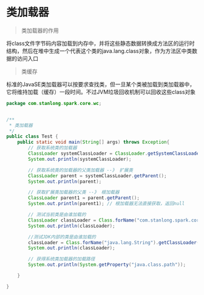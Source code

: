 # 类加载器

> 类加载器的作用

将class文件字节码内容加载到内存中，并将这些静态数据转换成方法区的运行时结构，然后在堆中生成一个代表这个类的java.lang.class对象，作为方法区中类数据的访问入口

> 类缓存

标准的JavaSE类加载器可以按要求查找类，但一旦某个类被加载到类加载器中，它将维持加载（缓存）一段时间。不过JVM垃圾回收机制可以回收这些class对象

```java
package com.stanlong.spark.core.wc;


/**
 * 类加载器
 */
public class Test {
    public static void main(String[] args) throws Exception{
        // 获取系统类的加载器
        ClassLoader systemClassLoader = ClassLoader.getSystemClassLoader();
        System.out.println(systemClassLoader);

        // 获取系统类的加载器的父类加载器 --》 扩展类
        ClassLoader parent = systemClassLoader.getParent();
        System.out.println(parent);

        // 获取扩展类加载器的父类 --》 根加载器
        ClassLoader parent1 = parent.getParent();
        System.out.println(parent1); // 根加载器无法直接获取，返回null

        // 测试当前类是由谁加载的
        ClassLoader classLoader = Class.forName("com.stanlong.spark.core.wc.Test").getClassLoader();
        System.out.println(classLoader);

        //测试JDK内部的类是由谁加载的
        classLoader = Class.forName("java.lang.String").getClassLoader();
        System.out.println(classLoader);

        // 获得系统类加载器的加载路径
        System.out.println(System.getProperty("java.class.path"));

    }

}
```

